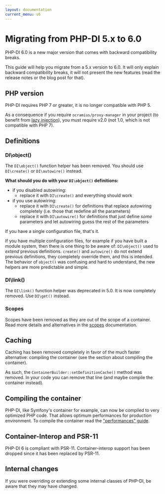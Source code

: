 ```yaml
---
layout: documentation
current_menu: v6
---
```


# Migrating from PHP-DI 5.x to 6.0

PHP-DI 6.0 is a new major version that comes with backward compatibility breaks.

This guide will help you migrate from a 5.x version to 6.0. It will only explain backward compatibility breaks, it will not present the new features (read the release notes or the blog post for that).

## PHP version

PHP-DI requires PHP 7 or greater, it is no longer compatible with PHP 5.

As a consequence if you require `ocramius/proxy-manager` in your project (to benefit from [lazy injection](../lazy-injection.md)), you must require v2.0 (not 1.0, which is not compatible with PHP 7).

## Definitions

### DI\object()

The `DI\object()` function helper has been removed. You should use `DI\create()` or `DI\autowire()` instead.

**What should you do with your `DI\object()` definitions:**

- if you disabled autowiring:
    - replace it with `DI\create()` and everything should work
- if you use autowiring:
    - replace it with `DI\create()` for definitions that replace autowiring completely (i.e. those that redefine all the parameters)
    - replace it with `DI\autowire()` for definitions that just define *some* parameters and let autowiring guess the rest of the parameters

If you have a single configuration file, that's it.

If you have multiple configuration files, for example if you have built a module system, then there is one thing to be aware of: `DI\object()` used to *extend* previous definitions. `create()` and `autowire()` do not extend previous definitions, they completely override them, and this is intended. The behavior of `object()` was confusing and hard to understand, the new helpers are more predictable and simple.

### DI\link()

The `DI\link()` function helper was deprecated in 5.0. It is now completely removed. Use `DI\get()` instead.

### Scopes

Scopes have been removed as they are out of the scope of a container. Read more details and alternatives in the [scopes](../scopes.md) documentation.

## Caching

Caching has been removed completely in favor of the much faster alternative: compiling the container (see the section about compiling the container).

As such, the `ContainerBuilder::setDefinitionCache()` method was removed. In your code you can remove that line (and maybe compile the container instead).

## Compiling the container

PHP-DI, like Symfony's container for example, can now be compiled to very optimized PHP code. That allows optimum performances for production environment. To compile the container read the ["performances" guide](../performances.md).

## Container-Interop and PSR-11

PHP-DI 6 is compliant with PSR-11. Container-interop support has been dropped since it has been replaced by PSR-11.

## Internal changes

If you were overriding or extending some internal classes of PHP-DI, be aware that they may have changed.
